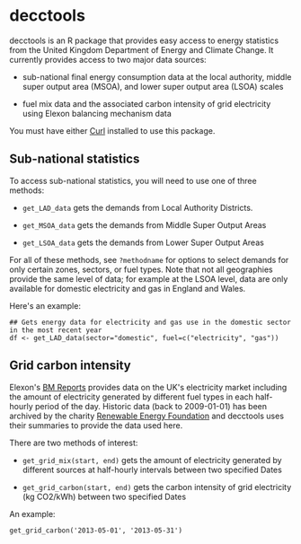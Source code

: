 # decctools

decctools is an R package that provides easy access to energy statistics from the United Kingdom Department of Energy and Climate Change.  It currently provides access to two major data sources:
	
  * sub-national final energy consumption data at the local authority, middle super output area (MSOA), and lower super output area (LSOA) scales
	
  * fuel mix data and the associated carbon intensity of grid electricity using Elexon balancing mechanism data

You must have either [Curl](http://curl.haxx.se/) installed to use this package.

## Sub-national statistics

To access sub-national statistics, you will need to use one of three methods:

  * `get_LAD_data` gets the demands from Local Authority Districts.
	
  * `get_MSOA_data` gets the demands from Middle Super Output Areas
	
  * `get_LSOA_data` gets the demands from Lower Super Output Areas
	
For all of these methods, see `?methodname` for options to select demands for only certain zones, sectors, or fuel types.  Note that not all geographies provide the same level of data; for example at the LSOA level, data are only available for domestic electricity and gas in England and Wales.

Here's an example:

    ## Gets energy data for electricity and gas use in the domestic sector in the most recent year
    df <- get_LAD_data(sector="domestic", fuel=c("electricity", "gas"))

## Grid carbon intensity

Elexon's [BM Reports](http://www.bmreports.com/bsp/bsp_home.htm) provides data on the UK's electricity market including the amount of electricity generated by different fuel types in each half-hourly period of the day.  Historic data (back to 2009-01-01) has been archived by the charity [Renewable Energy Foundation](http://www.ref.org.uk/fuel/) and decctools uses their summaries to provide the data used here.

There are two methods of interest:

  * `get_grid_mix(start, end)` gets the amount of electricity generated by different sources at half-hourly intervals between two specified Dates
  
  * `get_grid_carbon(start, end)` gets the carbon intensity of grid electricity (kg CO2/kWh) between two specified Dates
  
An example:

    get_grid_carbon('2013-05-01', '2013-05-31')

